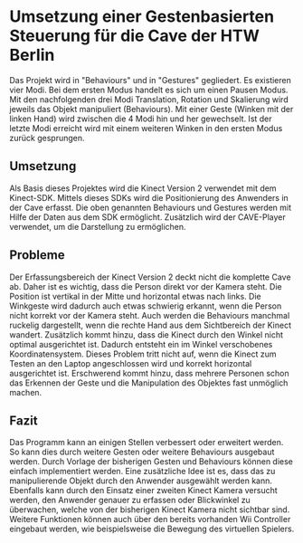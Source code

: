 # Umsetzung einer Gestenbasierten Steuerung für die Cave der HTW Berlin

Das Projekt wird in "Behaviours" und in "Gestures" gegliedert.
Es existieren vier Modi. Bei dem ersten Modus handelt es sich um einen Pausen Modus. Mit den nachfolgenden drei Modi Translation, Rotation und Skalierung wird jeweils das Objekt manipuliert (Behaviours).
Mit einer Geste (Winken mit der linken Hand) wird zwischen die 4 Modi hin und her gewechselt.
Ist der letzte Modi erreicht wird mit einem weiteren Winken in den ersten Modus zurück gesprungen.

## Umsetzung

Als Basis dieses Projektes wird die Kinect Version 2 verwendet mit dem Kinect-SDK. Mittels dieses SDKs wird die Positionierung des Anwenders in der Cave erfasst. Die oben genannten Behaviours und Gestures werden mit Hilfe der Daten aus dem SDK ermöglicht. Zusätzlich wird der CAVE-Player verwendet, um die Darstellung zu ermöglichen.

## Probleme

Der Erfassungsbereich der Kinect Version 2 deckt nicht die komplette Cave ab.
Daher ist es wichtig, dass die Person direkt vor der Kamera steht.
Die Position ist vertikal in der Mitte und horizontal etwas nach links.
Die Winkgeste wird dadurch auch etwas schwierig erkannt, wenn die Person nicht korrekt vor der Kamera steht.
Auch werden die Behaviours manchmal ruckelig dargestellt, wenn die rechte Hand aus dem Sichtbereich der Kinect wandert.
Zusätzlich kommt hinzu, dass die Kinect durch den Winkel nicht optimal ausgerichtet ist.
Dadurch entsteht ein im Winkel verschobenes Koordinatensystem. Dieses Problem tritt nicht auf, wenn die Kinect zum Testen an den Laptop angeschlossen wird und korrekt horizontal ausgerichtet ist.
Erschwerend kommt hinzu, dass mehrere Personen schon das Erkennen der Geste und die Manipulation des Objektes fast unmöglich machen.

## Fazit

Das Programm kann an einigen Stellen verbessert oder erweitert werden. So kann dies durch weitere Gesten oder weitere Behaviours ausgebaut werden. Durch Vorlage der bisherigen Gesten und Behaviours können diese einfach implementiert werden.
Eine zusätzliche Idee ist es, dass das zu manipulierende Objekt durch den Anwender ausgewählt werden kann.
Ebenfalls kann durch den Einsatz einer zweiten Kinect Kamera versucht werden, den Anwender genauer zu erfassen oder Blickwinkel zu überwachen, welche von der bisherigen Kinect Kamera nicht sichtbar sind.
Weitere Funktionen können auch über den bereits vorhanden Wii Controller eingebaut werden, wie beispielsweise die Bewegung des virtuellen Spielers.
